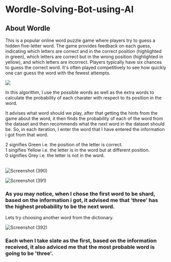 # Wordle-Solving-Bot-using-AI

## About Wordle

This is a popular online word puzzle game where players try to guess a hidden five-letter word. The game provides feedback on each guess, indicating which letters are correct and in the correct position (highlighted in green), which letters are correct but in the wrong position (highlighted in yellow), and which letters are incorrect. Players typically have six chances to guess the correct word. It's often played competitively to see how quickly one can guess the word with the fewest attempts.

<img src='https://github.com/J4tt1n/Wordle-Solving-Bot-using-AI/assets/90543867/f4c4390e-6c8c-48fa-94d8-36be32a9cf35'>

In this algorithm, I use the possible words as well as the extra words to calculate the probability of each charater with respect to its position in the word.

It advises what word should we play, after that getting the hints from the game about the word, it then finds the probability of each of the word from the dataset and then recommends what the next word in the dataset should be. So, in each iteration, I enter the word that I have entered the information i got from that word. 
<div>2 signifies Green i.e. the position of the letter is correct.</div>
<div>1 singifies Yellow i.e. the letter is in the word but at different position.</div>
<div>0 signifies Grey i.e. the letter is not in the word.</div>
<br>

![Screenshot (390)](https://github.com/J4tt1n/Wordle-Solving-Bot-using-AI/assets/90543867/3a26e9c9-a050-4ea0-881f-50a059a5c9e3)

![Screenshot (391)](https://github.com/J4tt1n/Wordle-Solving-Bot-using-AI/assets/90543867/b291fafb-0f3e-4096-bd55-c7602aff2b70)

<h3>As you may notice, when I chose the first word to be shard, based on the information i got, it advised me that 'three' has the highest probability to be the next word.</h3>

Lets try choosing another word from the dictionary.

![Screenshot (392)](https://github.com/J4tt1n/Wordle-Solving-Bot-using-AI/assets/90543867/d54cb998-892b-4a50-8761-4dc38c2fe30a)

<h3>Each when I take slate as the first, based on the information received, it also adviced me that the most probable word is going to be 'three'.</h3>
